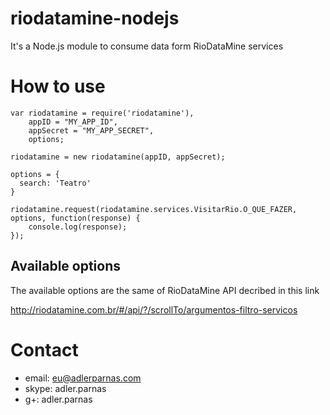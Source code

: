 riodatamine-nodejs
==================

It's a Node.js module to consume data form RioDataMine services


How to use
==========

	var riodatamine = require('riodatamine'),
	    appID = "MY_APP_ID",
	    appSecret = "MY_APP_SECRET",
	    options;
	    
	riodatamine = new riodatamine(appID, appSecret);
	
	options = {
	  search: 'Teatro'
	}
	
	riodatamine.request(riodatamine.services.VisitarRio.O_QUE_FAZER, options, function(response) {
		console.log(response);
	});


Available options
-----------------

The available options are the same of RioDataMine API decribed in this link

http://riodatamine.com.br/#/api/?/scrollTo/argumentos-filtro-servicos

Contact
===========

- email: eu@adlerparnas.com
- skype: adler.parnas
- g+: adler.parnas
